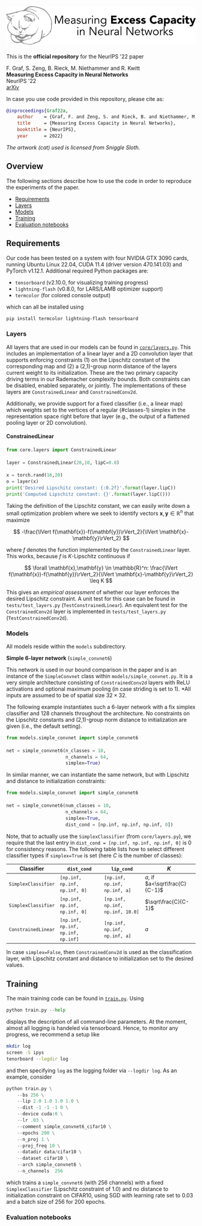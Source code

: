 ![Logo](assets/cat.png)
-----------------------

This is the **official repository** for the NeurIPS '22 paper

F. Graf, S. Zeng, B. Rieck, M. Niethammer and R. Kwitt    
**Measuring Excess Capacity in Neural Networks**    
NeurIPS '22    
[arXiv](https://arxiv.org/abs/2202.08070)

In case you use code provided in this repository, please cite as:
```bibtex
@inproceedings{Graf22a,
    author    = {Graf, F. and Zeng, S. and Rieck, B. and Niethammer, M. and Kwitt, R.},
    title     = {Measuring Excess Capacity in Neural Networks},
    booktitle = {NeurIPS},
    year      = 2022}
```
*The artwork (cat) used is licensed from Sniggle Sloth.*

## Overview

The following sections describe how to use the code in order to reproduce the experiments of the paper.

- [Requirements](#Requirements)
- [Layers](#Layers)
- [Models](#Models)
- [Training](#Training)
- [Evaluation notebooks](#Evaluation_notebooks)

## Requirements

Our code has been tested on a system with four NVIDIA GTX 3090 cards, running Ubuntu Linux 22.04, CUDA 11.4 (driver version 470.141.03) and PyTorch v1.12.1. Additional required Python packages are:

- `tensorboard` (v2.10.0, for visualizing training progress)
- `lightning-flash` (v0.8.0, for LARS/LAMB optimizer support)
- `termcolor` (for colored console output)

which can all be installed using 

```bash
pip install termcolor lightning-flash tensorboard
```

### Layers

All layers that are used in our models can be found in [`core/layers.py`](core/layers.py). This includes an implementation of a linear layer and a 2D convolution layer that supports enforcing constraints (1) on the Lipschitz constant of the corresponding map and (2) a (2,1)-group norm distance of the layers current weight to its initialization. These are the two primary capacity driving terms in our Rademacher complexity bounds. Both constraints can be disabled, enabled separately, or jointly. The implementations of these
layers are `ConstrainedLinear` and `ConstrainedConv2d`.

Additionally, we provide support for a fixed classifier (i.e., a linear map) which weights set to the vertices of a regular (#classes-1) simplex in the 
representation space right before that layer (e.g., the output of a flattened pooling layer or 2D convolution). 

#### ConstrainedLinear

```python
from core.layers import ConstrainedLinear

layer = ConstrainedLinear(20,10, lipC=0.8)

x = torch.rand(16,20)
o = layer(x)
print('Desired Lipschitz constant: {:0.2f}'.format(layer.lipC))
print('Computed Lipschitz constant: {}'.format(layer.lipC()))
```

Taking the definition of the Lipschitz constant, we can easily write down a small optimization problem where we seek to identify vectors $\mathbf{x}, \mathbf{y} \in \mathbb{R}^n$ that maximize

$$
-\frac{\lVert f(\mathbf{x})-f(\mathbf{y})\rVert_2}{\lVert \mathbf{x}-\mathbf{y}\rVert_2}
$$

where $f$ denotes the function implemented by the `ConstrainedLinear` layer. This works, because $f$ is $K$-Lipschitz continuous if

$$
\forall \mathbf{x},\mathbf{y} \in \mathbb{R}^n: \frac{\lVert f(\mathbf{x})-f(\mathbf{y})\rVert_2}{\lVert \mathbf{x}-\mathbf{y}\rVert_2} \leq K
$$

This gives an *empirical assessment* of whether our layer enforces the desired Lipschitz constraint. A unit test for this case can be found in `tests/test_layers.py` (`TestConstrainedLinear`). An equivalent test for the `ConstrainedConv2d` layer is implemented in  `tests/test_layers.py` (`TestConstrainedConv2d`).

### Models

All models reside within the `models` subdirectory.

**Simple 6-layer network** (`simple_convnet6`)

This network is used in our bound comparison in the paper and is an instance of the `SimpleConvnet` class within `models/simple_convnet.py`. It is a very simple architecture consisting of `ConstrainedConv2d` layers with ReLU activations and optional maximum pooling (in case striding is set to 1). *All inputs are assumed to be of spatial size $32 \times 32$.

The following example instantiates such a 6-layer network with a fix simplex classifier and 128 channels throughout the architecture. No constraints on the Lipschitz constants and (2,1)-group norm distance to initialization are given (i.e., the default setting).

```python
from models.simple_convnet import simple_convnet6

net = simple_convnet6(n_classes = 10,
                      n_channels = 64,
                      simplex=True)
```
In similar manner, we can instantiate the same network, but with Lipschitz and distance to initialization constraints:

```python
from models.simple_convnet import simple_convnet6

net = simple_convnet6(num_classes = 10,
                      n_channels = 64,
                      simplex=True,
                      dist_cond = [np.inf, np.inf, np.inf, 0])
```

Note, that to actually use the `SimplexClassifier` (from `core/layers.py`), we require that the last entry in `dist_cond = [np.inf, np.inf, np.inf, 0]` is 0 for consistency reasons. The following table lists how to select different classifier types if `simplex=True` is set (here $C$ is the number of classes):

| Classifier | `dist_cond`  | `lip_cond`  | $K$ |
|---|---|---|---|
| `SimplexClassifier`  |  `[np.inf, np.inf, np.inf, 0]` | `[np.inf, np.inf, np.inf, a]` | $a$, if $a<\sqrt\frac{C}{C-1}$| 
| `SimplexClassifier`  |  `[np.inf, np.inf, np.inf, 0]` | `[np.inf, np.inf, np.inf, 10.0]` | $\sqrt\frac{C}{C-1}$|  
| `ConstrainedLinear`  |  `[np.inf, np.inf, np.inf, np.inf]`| `[np.inf, np.inf, np.inf, a] `  | $a$ |   

In case `simplex=False`, then `ConstrainedConv2d` is used as the classification layer, with Lipschitz constant and distance to initialization set to the desired values.

## Training

The main training code can be found in [`train.py`](train.py). Using 
```python
python train.py --help
```
displays the description of all command-line parameters. At the moment, almost all logging is handeled via tensorboard. Hence, to monitor any progress, we recommend a setup like 

```bash
mkdir log
screen -S ipys
tenorboard --logdir log
```
and then specifying `log` as the logging folder via `--logdir log`.
As an example, consider 

```python
python train.py \
    --bs 256 \
    --lip 2.0 1.0 1.0 1.0 \
    --dist -1 -1 -1 0 \
    --device cuda:0 \
    --lr .03 \
    --comment simple_convnet6_cifar10 \
    --epochs 200 \
    --n_proj 1 \
    --proj_freq 10 \
    --datadir data/cifar10 \
    --dataset cifar10 \
    --arch simple_convnet6 \
    --n_channels  256
```

which trains a `simple_convnet6` (with 256 channels) with a fixed `SimplexClassifier` (Lipschitz constraint of $1.0$) and no distance to initialization constraint on CIFAR10, using SGD with learning rate set to 0.03 and a batch size of 256 for 200 epochs.

### Evaluation notebooks



